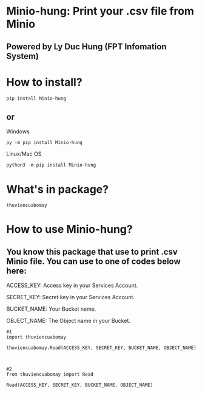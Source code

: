 
# Minio-hung: Print your .csv file from Minio
## Powered by Ly Duc Hung (FPT Infomation System)

# How to install?
```
pip install Minio-hung
```
## or

Windows
```
py -m pip install Minio-hung
```
Linux/Mac OS
```
python3 -m pip install Minio-hung
```

# What's in package?
```
thuviencuabomay
```

# How to use Minio-hung?
## You know this package that use to print .csv Minio file. You can use to one of codes below here:

ACCESS_KEY: Access key in your Services Account.

SECRET_KEY: Secret key in your Services Account.

BUCKET_NAME: Your Bucket name.

OBJECT_NAME: The Object name in your Bucket.

```
#1
import thuviencuabomay

thuviencuabomay.Read(ACCESS_KEY, SECRET_KEY, BUCKET_NAME, OBJECT_NAME)



#2
from thuviencuabomay import Read

Read(ACCESS_KEY, SECRET_KEY, BUCKET_NAME, OBJECT_NAME)

```